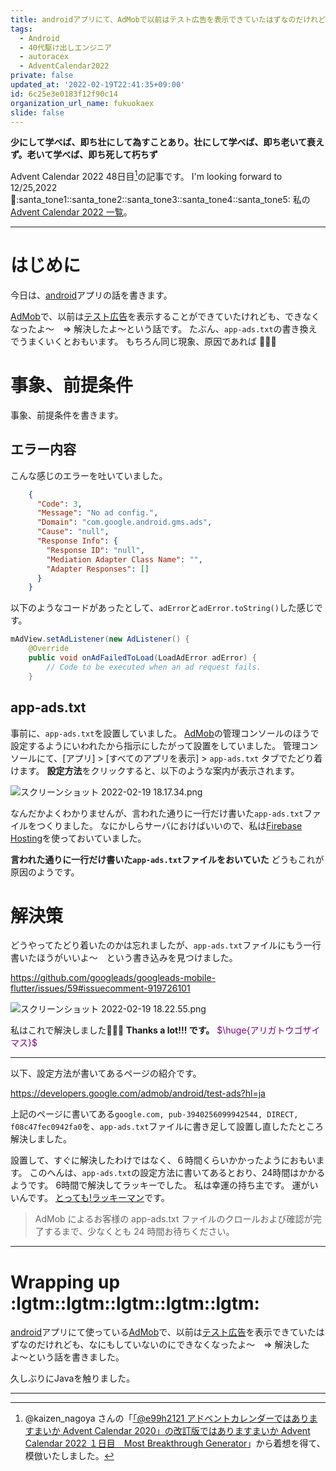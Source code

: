 ```yaml
---
title: androidアプリにて、AdMobで以前はテスト広告を表示できていたはずなのだけれども、なにもしていないのにできなくなったよ〜　=> 解決したよ〜という話
tags:
  - Android
  - 40代駆け出しエンジニア
  - autoracex
  - AdventCalendar2022
private: false
updated_at: '2022-02-19T22:41:35+09:00'
id: 6c25e3e0183f12f90c14
organization_url_name: fukuokaex
slide: false
---
```

**少にして学べば、即ち壮にして為すことあり。壮にして学べば、即ち老いて衰えず。老いて学べば、即ち死して朽ちず**

Advent Calendar 2022 48日目[^1]の記事です。
I'm looking forward to 12/25,2022 :santa::santa_tone1::santa_tone2::santa_tone3::santa_tone4::santa_tone5:
私の[Advent Calendar 2022 一覧](https://docs.google.com/spreadsheets/d/1HQvFjagQLRPjOYAjDVzWp9S4b8dKixxvvaz_TtbZWto/edit#gid=1723448955)。

[^1]: @kaizen_nagoya さんの「[「@e99h2121 アドベントカレンダーではありますまいか Advent Calendar 2020」の改訂版ではありますまいか Advent Calendar 2022 １日目　Most Breakthrough Generator](https://qiita.com/kaizen_nagoya/items/49ebebee3a0377f3b59b)」から着想を得て、模倣いたしました。 

---

# はじめに

今日は、[android](https://developer.android.com/?hl=ja)アプリの話を書きます。

[AdMob](https://firebase.google.com/docs/admob?hl=ja)で、以前は[テスト広告](https://developers.google.com/admob/android/test-ads?hl=ja)を表示することができていたけれども、できなくなったよ〜　=> 解決したよ〜という話です。
たぶん、`app-ads.txt`の書き換えでうまくいくとおもいます。
もちろん同じ現象、原因であれば :rocket::rocket::rocket:

# 事象、前提条件

事象、前提条件を書きます。

## エラー内容

こんな感じのエラーを吐いていました。

```json
    {
      "Code": 3,
      "Message": "No ad config.",
      "Domain": "com.google.android.gms.ads",
      "Cause": "null",
      "Response Info": {
        "Response ID": "null",
        "Mediation Adapter Class Name": "",
        "Adapter Responses": []
      }
    }
```

以下のようなコードがあったとして、`adError`と`adError.toString()`した感じです。

```java
mAdView.setAdListener(new AdListener() {
    @Override
    public void onAdFailedToLoad(LoadAdError adError) {
        // Code to be executed when an ad request fails.
    }
```

## app-ads.txt

事前に、`app-ads.txt`を設置していました。
[AdMob](https://firebase.google.com/docs/admob?hl=ja)の管理コンソールのほうで設定するようにいわれたから指示にしたがって設置をしていました。
管理コンソールにて、[アプリ] > [すべてのアプリを表示] > `app-ads.txt` タブでたどり着けます。
**設定方法**をクリックすると、以下のような案内が表示されます。

![スクリーンショット 2022-02-19 18.17.34.png](https://qiita-image-store.s3.ap-northeast-1.amazonaws.com/0/131808/4d0e13c8-497e-bffd-1053-55b6c5ae5886.png)



なんだかよくわかりませんが、言われた通りに一行だけ書いた`app-ads.txt`ファイルをつくりました。
なにかしらサーバにおけばいいので、私は[Firebase Hosting](https://firebase.google.com/docs/hosting?hl=ja)を使っておいていました。

**言われた通りに一行だけ書いた`app-ads.txt`ファイルをおいていた**
どうもこれが原因のようです。

# 解決策

どうやってたどり着いたのかは忘れましたが、`app-ads.txt`ファイルにもう一行書いたほうがいいよ〜　という書き込みを見つけました。

https://github.com/googleads/googleads-mobile-flutter/issues/59#issuecomment-919726101

![スクリーンショット 2022-02-19 18.22.55.png](https://qiita-image-store.s3.ap-northeast-1.amazonaws.com/0/131808/ad1edb70-feee-f57a-9ca7-3595c82bc834.png)

私はこれで解決しました:tada::tada::tada:
**Thanks a lot!!! です。**
<font color="purple">$\huge{アリガトウゴザイマス}$</font>

---
以下、設定方法が書いてあるページの紹介です。

https://developers.google.com/admob/android/test-ads?hl=ja

上記のページに書いてある`google.com, pub-3940256099942544, DIRECT, f08c47fec0942fa0`を、`app-ads.txt`ファイルに書き足して設置し直したたところ解決しました。

設置して、すぐに解決したわけではなく、６時間くらいかかったようにおもいます。
このへんは、`app-ads.txt`の設定方法に書いてあるとおり、24時間はかかるようです。
6時間で解決してラッキーでした。
私は幸運の持ち主です。
運がいいんです。
[とっても!ラッキーマン](https://ja.wikipedia.org/wiki/%E3%81%A8%E3%81%A3%E3%81%A6%E3%82%82!%E3%83%A9%E3%83%83%E3%82%AD%E3%83%BC%E3%83%9E%E3%83%B3)です。

> AdMob によるお客様の app-ads.txt ファイルのクロールおよび確認が完了するまで、少なくとも 24 時間お待ちください。



---

# Wrapping up :lgtm::lgtm::lgtm::lgtm::lgtm:


[android](https://developer.android.com/?hl=ja)アプリにて使っている[AdMob](https://firebase.google.com/docs/admob?hl=ja)で、以前は[テスト広告](https://developers.google.com/admob/android/test-ads?hl=ja)を表示できていたはずなのだけれども、なにもしていないのにできなくなったよ〜　=> 解決したよ〜という話を書きました。

久しぶりにJavaを触りました。

---
